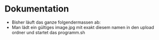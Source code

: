 # Dokumentation
- Bisher läuft das ganze folgendermassen ab:
- Man lädt ein gültiges image.jpg mit exakt diesem namen in den upload ordner und startet das programm.sh

